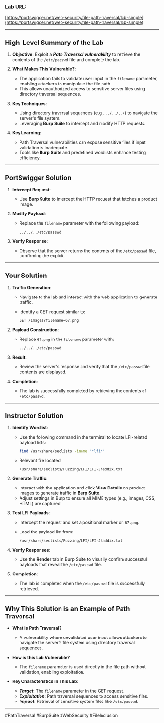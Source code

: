 
###  **Lab URL**:

[https://portswigger.net/web-security/file-path-traversal/lab-simple](https://portswigger.net/web-security/file-path-traversal/lab-simple)

---

## **High-Level Summary of the Lab**

1. **Objective**: Exploit a **_Path Traversal vulnerability_** to retrieve the contents of the `/etc/passwd` file and complete the lab.
    
2. **What Makes This Vulnerable?**:
    
    - The application fails to validate user input in the `filename` parameter, enabling attackers to manipulate the file path.
    - This allows unauthorized access to sensitive server files using directory traversal sequences.
3. **Key Techniques**:
    
    - Using directory traversal sequences (e.g., `../../../`) to navigate the server's file system.
    - Leveraging **Burp Suite** to intercept and modify HTTP requests.
4. **Key Learning**:
    
    - Path Traversal vulnerabilities can expose sensitive files if input validation is inadequate.
    - Tools like **Burp Suite** and predefined wordlists enhance testing efficiency.

---

## **PortSwigger Solution**

1. **Intercept Request**:
    
    - Use **Burp Suite** to intercept the HTTP request that fetches a product image.
2. **Modify Payload**:
    
    - Replace the `filename` parameter with the following payload:
        
        ```plaintext
        ../../../etc/passwd
        ```
        
3. **Verify Response**:
    
    - Observe that the server returns the contents of the `/etc/passwd` file, confirming the exploit.

---

## **Your Solution**

1. **Traffic Generation**:
    
    - Navigate to the lab and interact with the web application to generate traffic.
        
    - Identify a GET request similar to:
        
        ```plaintext
        GET /images?filename=67.png
        ```
        
2. **Payload Construction**:
    
    - Replace `67.png` in the `filename` parameter with:
        
        ```plaintext
        ../../../etc/passwd
        ```

3. **Result**:
    
    - Review the server's response and verify that the `/etc/passwd` file contents are displayed.

4. **Completion**:
    
    - The lab is successfully completed by retrieving the contents of `/etc/passwd`.

---

## **Instructor Solution**

1. **Identify Wordlist**:
    
    - Use the following command in the terminal to locate LFI-related payload lists:
    
        ```bash
        find /usr/share/seclists -iname "*lfi*"
        ```
        
    - Relevant file located:
        
        ```plaintext
        /usr/share/seclists/Fuzzing/LFI/LFI-Jhaddix.txt
        ```
        
2. **Generate Traffic**:
    
    - Interact with the application and click **View Details** on product images to generate traffic in **Burp Suite**.
    - Adjust settings in Burp to ensure all MIME types (e.g., images, CSS, HTML) are captured.
3. **Test LFI Payloads**:
    
    - Intercept the request and set a positional marker on `67.png`.
        
    - Load the payload list from:
    
        ```plaintext
        /usr/share/seclists/Fuzzing/LFI/LFI-Jhaddix.txt
        ```
        
4. **Verify Responses**:
    
    - Use the **Render** tab in Burp Suite to visually confirm successful payloads that reveal the `/etc/passwd` file.
5. **Completion**:
    
    - The lab is completed when the `/etc/passwd` file is successfully retrieved.

---

## **Why This Solution is an Example of Path Traversal**

- **What is Path Traversal?**
    
    - A vulnerability where unvalidated user input allows attackers to navigate the server’s file system using directory traversal sequences.
- **How is this Lab Vulnerable?**
    
    - The `filename` parameter is used directly in the file path without validation, enabling exploitation.
- **Key Characteristics in This Lab**:
    
    - **_Target_**: The `filename` parameter in the GET request.
    - **_Exploitation_**: Path traversal sequences to access sensitive files.
    - **_Impact_**: Retrieval of sensitive system files like `/etc/passwd`.

---

#PathTraversal #BurpSuite #WebSecurity #FileInclusion